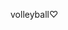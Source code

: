 volleyball♡
<!---
aryacruiseee/aryacruiseee is a ✨ special ✨ repository because its `README.md` (this file) appears on your GitHub profile.
You can click the Preview link to take a look at your changes.
--->
